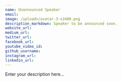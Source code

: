 ```yaml
---
name: Unannounced Speaker
email:
image: /uploads/avatar-3-x2400.png
description_markdown: Speaker to be announced soon.
website_url:
medium_url:
twitter_url:
facebook_url:
youtube_video_id:
github_username:
instagram_url:
linkedin_url:
---
```

Enter your description here...

